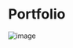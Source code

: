 # Portfolio

![image](https://github.com/ThisisNikkk/Portfolio/assets/113753784/4e0058f9-780b-4849-928f-e100edcaca60)
